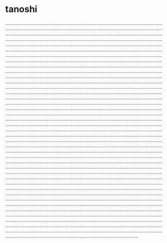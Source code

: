 # tanoshi
.........................................................................................................................................................................................................................................................................................................................................................................................................................................................................................................................................................................................................................................................................................................................................................................................................................................................................................................................................................................................................................................................................................................................................................................................................................................................................................................................................................................................................................................................................................................................................................................................................................................................................................................................................................................................................................................................................................................................................................................................................................................................................................................................................................................................................................................................................................................................................................................................................................................................................................................................................................................................................................................................................................................................................................................................................................................................................................................................................................................................................................................................................................................................................................................................................................................................................................................................................................................................................................................................................................................................................................................................................................................................................................................................................................................................................................................................................................................................................................................................................................................................................................................................................................................................................................................................................................................................................................................................................................................................................................................................................................................................................................................................................................................................................................................................................................................................................................................................................................................................................................................................................................................................................................................................................................................................................